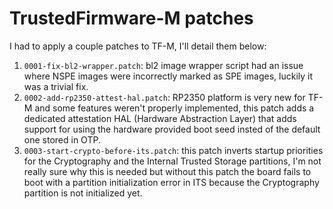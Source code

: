 # TrustedFirmware-M patches

I had to apply a couple patches to TF-M, I'll detail them below:

1. `0001-fix-bl2-wrapper.patch`: bl2 image wrapper script had an issue where NSPE images were incorrectly marked as SPE images, luckily it was a trivial fix.
2. `0002-add-rp2350-attest-hal.patch`: RP2350 platform is very new for TF-M and some features weren't properly implemented, this patch adds a dedicated attestation HAL (Hardware Abstraction Layer) that adds support for using the hardware provided boot seed insted of the default one stored in OTP.
3. `0003-start-crypto-before-its.patch`: this patch inverts startup priorities for the Cryptography and the Internal Trusted Storage partitions, I'm not really sure why this is needed but without this patch the board fails to boot with a partition initialization error in ITS because the Cryptography partition is not initialized yet.
